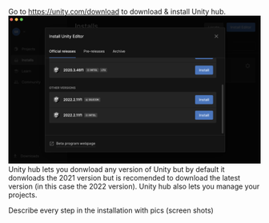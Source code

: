 Go to https://unity.com/download to download & install Unity hub.
![Hola](unityinstallation.png)
 Unity hub  lets you donwload any version of Unity but by default it donwloads the 2021 version but is recomended to download the latest version (in this case the 2022 version). Unity hub also lets you manage your projects. 

Describe every step in the installation with pics (screen shots)
